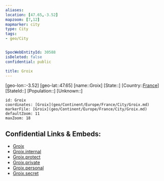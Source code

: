 ```yaml
---
aliases: 
location: [47.65,-3.52]
mapzoom: [7,12] 
mapmarker: city 
type: City
tags:
- geo/City


SpocWebEntityId: 30588
isDeleted: false
confidential: public

title: Groix
---
```

[geo-lon::-3.52]
[geo-lat::47.65]
[name::Groix]
[State::]
[Country::[France](geo/Continent/Europe/France.md)]
[StateId::]
[Population::]
[Unknown::]


```leaflet
id: Groix
coordinates: [Groix](geo/Continent/Europe/France/City/Groix.md)
markerFile: [Groix](geo/Continent/Europe/France/City/Groix.md)
defaultZoom: 11 
maxZoom: 18
```


## Confidential Links & Embeds: 
- [Groix](../../../../../../_public/geo/Continent/Europe/France/City/Groix.md) 
- [Groix.internal](../../../../../../_internal/geo/Continent/Europe/France/City/Groix.internal.md) 
- [Groix.protect](../../../../../../_protect/geo/Continent/Europe/France/City/Groix.protect.md) 
- [Groix.private](../../../../../../_private/geo/Continent/Europe/France/City/Groix.private.md) 
- [Groix.personal](../../../../../../_personal/geo/Continent/Europe/France/City/Groix.personal.md) 
- [Groix.secret](../../../../../../_secret/geo/Continent/Europe/France/City/Groix.secret.md) 
